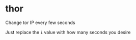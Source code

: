 # thor
Change tor IP every few seconds

Just replace the `i` value with how many seconds you desire
